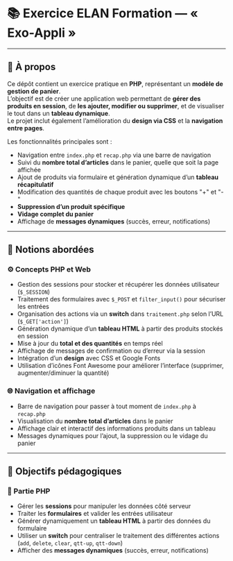 # 📚 Exercice ELAN Formation — « Exo-Appli » 

---

## 📝 À propos

Ce dépôt contient un exercice pratique en **PHP**, représentant un **modèle de gestion de panier**.  
L’objectif est de créer une application web permettant de **gérer des produits en session**, de **les ajouter, modifier ou supprimer**, et de visualiser le tout dans un **tableau dynamique**.  
Le projet inclut également l’amélioration du **design via CSS** et la **navigation entre pages**.

Les fonctionnalités principales sont :  
- Navigation entre `index.php` et `recap.php` via une barre de navigation  
- Suivi du **nombre total d’articles** dans le panier, quelle que soit la page affichée  
- Ajout de produits via formulaire et génération dynamique d’un **tableau récapitulatif**  
- Modification des quantités de chaque produit avec les boutons "+" et "-"  
- **Suppression d’un produit spécifique**  
- **Vidage complet du panier**  
- Affichage de **messages dynamiques** (succès, erreur, notifications)  

---

## 🧠 Notions abordées

### ⚙️ Concepts PHP et Web

- Gestion des sessions pour stocker et récupérer les données utilisateur (`$_SESSION`)  
- Traitement des formulaires avec `$_POST` et `filter_input()` pour sécuriser les entrées  
- Organisation des actions via un **switch** dans `traitement.php` selon l’URL (`$_GET['action']`)  
- Génération dynamique d’un **tableau HTML** à partir des produits stockés en session  
- Mise à jour du **total et des quantités** en temps réel  
- Affichage de messages de confirmation ou d’erreur via la session  
- Intégration d’un **design** avec CSS et Google Fonts  
- Utilisation d’icônes Font Awesome pour améliorer l’interface (supprimer, augmenter/diminuer la quantité)

### 🌐 Navigation et affichage

- Barre de navigation pour passer à tout moment de `index.php` à `recap.php`  
- Visualisation du **nombre total d’articles** dans le panier  
- Affichage clair et interactif des informations produits dans un tableau  
- Messages dynamiques pour l’ajout, la suppression ou le vidage du panier  

---

## 🎯 Objectifs pédagogiques

### 🧩 Partie PHP

- Gérer les **sessions** pour manipuler les données côté serveur  
- Traiter les **formulaires** et valider les entrées utilisateur  
- Générer dynamiquement un **tableau HTML** à partir des données du formulaire  
- Utiliser un **switch** pour centraliser le traitement des différentes actions (`add`, `delete`, `clear`, `qtt-up`, `qtt-down`)  
- Afficher des **messages dynamiques** (succès, erreur, notifications)  
